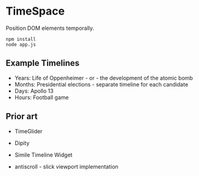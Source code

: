 # TimeSpace

Position DOM elements temporally.

    npm install
    node app.js

## Example Timelines

  - Years: Life of Oppenheimer - or - the development of the atomic bomb
  - Months: Presidential elections - separate timeline for each candidate
  - Days: Apollo 13
  - Hours: Football game

## Prior art

  - TimeGlider
  - Dipity
  - Simile Timeline Widget

  - antiscroll - slick viewport implementation
